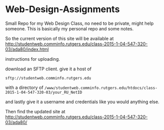 # Web-Design-Assignments
Small Repo for my Web Design Class, no need to be private, might help someone.
This is basically my personal repo and some notes.

So the current version of this site will be available at http://studentweb.comminfo.rutgers.edu/class-2015-1-04-547-320-03/ada80/index.html



instructions for uploading.

download an SFTP client. give it a host of 

`sftp://studentweb.comminfo.rutgers.edu`

with a directory of `/www/studentweb.comminfo.rutgers.edu/htdocs/class-2015-1-04-547-320-03/your_RU_NetID`

and lastly give it a username and credentials like you would anything else.

Then find the updated site at http://studentweb.comminfo.rutgers.edu/class-2015-1-04-547-320-03/ada80/ 
